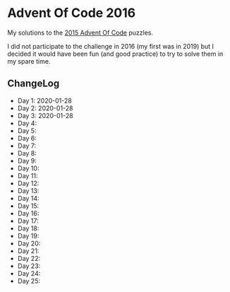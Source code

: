 # Advent Of Code 2016

My solutions to the [2015 Advent Of Code](https://adventofcode.com/2016) puzzles.

I did not participate to the challenge in 2016 (my first was in 2019) but I decided it would have been fun (and good practice) to try to solve them in my spare time.

## ChangeLog

* Day 1: 2020-01-28
* Day 2: 2020-01-28
* Day 3: 2020-01-28
* Day 4:
* Day 5:
* Day 6:
* Day 7:
* Day 8:
* Day 9:
* Day 10: 
* Day 11: 
* Day 12: 
* Day 13: 
* Day 14: 
* Day 15: 
* Day 16: 
* Day 17: 
* Day 18: 
* Day 19: 
* Day 20:
* Day 21:
* Day 22: 
* Day 23:
* Day 24:
* Day 25:
